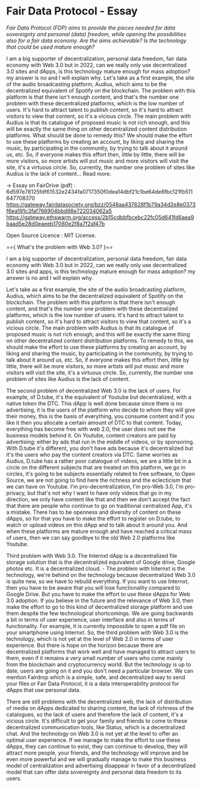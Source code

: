 # Fair Data Protocol - Essay
<i> Fair Data Protocol (FDP) aims to provide the pieces needed for data sovereignty and personal (data) freedom, while opening the possibilities also for a fair data economy. Are the aims achievable? Is the technology that could be used mature enough?</i> 

I am a big supporter of decentralization, personal data freedom, fair data economy with Web 3.0 but in 2022, can we really only use decentralized 3.0 sites and dApps, is this technology mature enough for mass adoption?  my answer is no and I will explain why. Let's take as a first example, the site of the audio broadcasting platform, Audius, which aims to be the decentralized equivalent of Spotify on the blockchain. The problem with this platform is that there isn't enough content, and that's the number one problem with these decentralized platforms, which is the low number of users. It's hard to attract talent to publish content, so it's hard to attract visitors to view that content, so it's a vicious circle. The main problem with Audius is that its catalogue of proposed music is not rich enough, and this will be exactly the same thing on other decentralized content distribution platforms. What should be done to remedy this? We should make the effort to use these platforms by creating an account, by liking and sharing the music, by participating in the community, by trying to talk about it around us, etc. So, if everyone makes this effort then, little by little, there will be more visitors, so more artists will put music and more visitors will visit the site, it's a virtuous circle. So, currently, the number one problem of sites like Audius is the lack of content...
Read more.

-> Essay on FairDrive (pdf) : 6d597e78125fdf61532e2434fa0717350f0dea14dbf21c1be64de8fbc121fb511647708370 https://gateway.fairdatasociety.org/bzz/0548aa437628f1b79a34d2e8e0373f6ea191c3faf766904bbd98e722034062a5
https://gateway.ethswarm.org/access/2b15cdbbfbcebc22fc05d641fd6aea9baad5e28d0eaeeb17080e2f8a7f2af47b

Open Source Licence : MIT License.


=={ What's the problem with Web 3.0? }==

I am a big supporter of decentralization, personal data freedom, fair data economy with Web 3.0 but in 2022, can we really only use decentralized 3.0 sites and apps, is this technology mature enough for mass adoption?  my answer is no and I will explain why.

Let's take as a first example, the site of the audio broadcasting platform, Audius, which aims to be the decentralized equivalent of Spotify on the blockchain. The problem with this platform is that there isn't enough content, and that's the number one problem with these decentralized platforms, which is the low number of users. It's hard to attract talent to publish content, so it's hard to attract visitors to view that content, so it's a vicious circle. The main problem with Audius is that its catalogue of proposed music is not rich enough, and this will be exactly the same thing on other decentralized content distribution platforms. To remedy to this, we should make the effort to use these platforms by creating an account, by liking and sharing the music, by participating in the community, by trying to talk about it around us, etc. So, if everyone makes this effort then, little by little, there will be more visitors, so more artists will put music and more visitors will visit the site, it's a virtuous circle. So, currently, the number one problem of sites like Audius is the lack of content.

The second problem of decentralized Web 3.0 is the lack of users. For example, of D.tube, it's the equivalent of Youtube but decentralized, with a native token the DTC. This dApp is well done because since there is no advertising, it is the users of the platform who decide to whom they will give their money, this is the basis of everything, you consume content and if you like it then you allocate a certain amount of DTC to that content. Today, everything has become free with web 2.0, the user does not see the business models behind it. On Youtube, content creators are paid by advertising; either by ads that run in the middle of videos, or by sponsoring. With D.tube it's different, you don't have ads because it's decentralized but it's the users who pay the content creators via DTC. Same worries as Audius, D.tube has a rather poor catalogue of videos, we are a little bit in a circle on the different subjects that are treated on this platform, we go in circles, it's going to be subjects essentially related to free software, to Open Source, we are not going to find here the richness and the eclecticism that we can have on Youtube. I'm pro-decentralization, I'm pro-Web 3.0, I'm pro-privacy, but that's not why I want to have only videos that go in my direction, we only have content like that and then we don't accept the fact that there are people who continue to go on traditional centralized App, it's a mistake. There has to be openness and diversity of content on these dApps, so for that you have to make the effort to register on D.tube, to watch or upload videos on this dApp and to talk about it around you. And when these platforms are mature enough and have reached a critical mass of users, then we can say goodbye to the old Web 2.0 platforms like Youtube.

Third problem with Web 3.0. The Internxt dApp is a decentralized file storage solution that is the decentralized equivalent of Google drive, Google photos etc. It is a decentralized cloud. - The problem with Internxt is the technology, we're behind on the technology because decentralized Web 3.0 is quite new, so we have to rebuild everything. If you want to use Internxt, then you have to be aware that you will lose functionality compared to Google Drive. But you have to make the effort to use these dApps for Web 3.0 adoption. If you believe in the future and the relevance of Web 3.0, then make the effort to go to this kind of decentralized storage platform and use them despite the few technological shortcomings. We are going backwards a bit in terms of user experience, user interface and also in terms of functionality. For example, it is currently impossible to open a pdf file on your smartphone using Internxt. So, the third problem with Web 3.0 is the technology, which is not yet at the level of Web 2.0 in terms of user experience. But there is hope on the horizon because there are decentralized platforms that work well and have managed to attract users to them, even if it remains a very small number of users who come mainly from the blockchain and cryptocurrency world. But the technology is up to date, users are going on it and you don't need a particular browser. We can mention Fairdrop which is a simple, safe, and decentralized way to send your files or Fair Data Protocol, it is a data interoperability protocol for dApps that use personal data.

There are still problems with the decentralized web, the lack of distribution of media on dApps dedicated to sharing content, the lack of richness of the catalogues, so the lack of users and therefore the lack of content, it's a vicious circle. It's difficult to get your family and friends to come to these decentralized communication tools, like Status, which is a decentralized chat. And the technology on Web 3.0 is not yet at the level to offer an optimal user experience. If we manage to make the effort to use these dApps, they can continue to exist, they can continue to develop, they will attract more people, your friends, and the technology will improve and be even more powerful and we will gradually manage to make this business model of centralization and advertising disappear in favor of a decentralized model that can offer data sovereignty and personal data freedom to its users.

